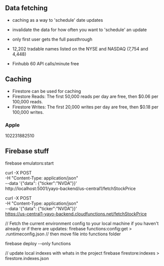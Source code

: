 ## Data fetching

- caching as a way to 'schedule' date updates
- invalidate the data for how often you want to 'schedule' an update
- only first user gets the full passthrough

- 12,202 tradable names listed on the NYSE and NASDAQ (7,754 and 4,448)
- Finhubb 60 API calls/minute free

## Caching

- Firestore can be used for caching
- Firestore Reads: The first 50,000 reads per day are free, then $0.06 per 100,000 reads.
- Firestore Writes: The first 20,000 writes per day are free, then $0.18 per 100,000 writes.

### Apple

102231882510

## Firebase stuff

firebase emulators:start

curl -X POST \
 -H "Content-Type: application/json" \
 --data '{"data": {"ticker":"NVDA"}}' \
 http://localhost:5001/yayo-backend/us-central1/fetchStockPrice

curl -X POST \
 -H "Content-Type: application/json" \
 --data '{"data": {"ticker":"NVDA"}}' \
https://us-central1-yayo-backend.cloudfunctions.net/fetchStockPrice

// Fetch the current environment config to your local machine if you haven't already or if there are updates:
firebase functions:config:get > .runtimeconfig.json
// then move file into functions folder

firebase deploy --only functions

// update local indexes with whats in the project
firebase firestore:indexes > firestore.indexes.json
